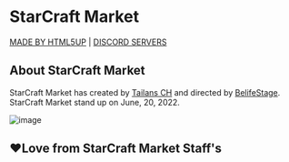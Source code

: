# StarCraft Market

[MADE BY HTML5UP](https://html5up.net) | 
[DISCORD SERVERS](https://discord.gg/PMeEZvPu3u)

## About StarCraft Market

StarCraft Market has created by [Tailans CH](https://github.com/TailansCH) and directed by [BelifeStage](https://github.com/BelifeStage). StarCraft Market stand up on June, 20, 2022.

![image](https://user-images.githubusercontent.com/108140520/175567352-3bc28337-8d3a-4965-b877-54a7cffa08ea.png)



## ❤️Love from StarCraft Market Staff's
